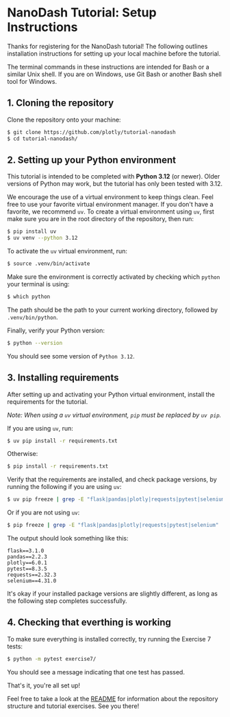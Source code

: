 # NanoDash Tutorial: Setup Instructions

Thanks for registering for the NanoDash tutorial! The following outlines installation instructions for setting up your local machine before the tutorial.

The terminal commands in these instructions are intended for Bash or a similar Unix shell. If you are on Windows, use Git Bash or another  Bash shell tool for Windows.

## 1. Cloning the repository

Clone the repository onto your machine:

```bash
$ git clone https://github.com/plotly/tutorial-nanodash
$ cd tutorial-nanodash/
```

## 2. Setting up your Python environment

This tutorial is intended to be completed with **Python 3.12** (or newer). Older versions of Python may work, but the tutorial has only been tested with 3.12.

We encourage the use of a virtual environment to keep things clean. Feel free to use your favorite virtual environment manager. If you don't have a favorite, we recommend `uv`. To create a virtual environment using `uv`, first make sure you are in the root directory of the repository, then run:

```bash
$ pip install uv
$ uv venv --python 3.12
```

To activate the `uv` virtual environment, run:

```bash
$ source .venv/bin/activate
```

Make sure the environment is correctly activated by checking which `python` your terminal is using:

```bash
$ which python
```

The path should be the path to your current working directory, followed by `.venv/bin/python`.

Finally, verify your Python version:

```bash
$ python --version
```

You should see some version of `Python 3.12`.



## 3. Installing requirements

After setting up and activating your Python virtual environment, install the requirements for the tutorial.

_Note: When using a `uv` virtual environment, `pip` must be replaced by `uv pip`._

If you are using `uv`, run:

```bash
$ uv pip install -r requirements.txt
```

Otherwise:

```bash
$ pip install -r requirements.txt
```

Verify that the requirements are installed, and check package versions, by running the following if you are using `uv`:

```bash
$ uv pip freeze | grep -E "flask|pandas|plotly|requests|pytest|selenium"
```

Or if you are not using `uv`:

```bash
$ pip freeze | grep -E "flask|pandas|plotly|requests|pytest|selenium"
```

The output should look something like this:

```
flask==3.1.0
pandas==2.2.3
plotly==6.0.1
pytest==8.3.5
requests==2.32.3
selenium==4.31.0
```

It's okay if your installed package versions are slightly different, as long as the following step completes successfully.


## 4. Checking that everthing is working

To make sure everything is installed correctly, try running the Exercise 7 tests:

```bash
$ python -m pytest exercise7/
```

You should see a message indicating that one test has passed.

That's it, you're all set up! 

Feel free to take a look at the [README](https://github.com/plotly/tutorial-nanodash/blob/main/README.md) for information about the repository structure and tutorial exercises. See you there!
